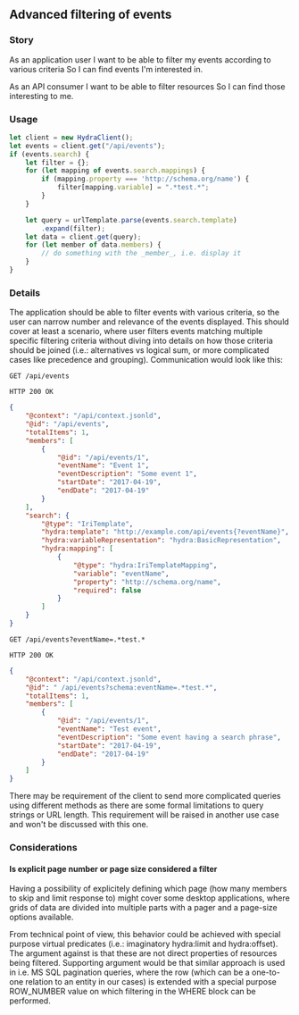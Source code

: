 ﻿## Advanced filtering of events

### Story
As an application user
I want to be able to filter my events according to various criteria
So I can find events I'm interested in.

As an API consumer
I want to be able to filter resources
So I can find those interesting to me.

### Usage
```javascript
let client = new HydraClient();
let events = client.get("/api/events");
if (events.search) {
    let filter = {};
    for (let mapping of events.search.mappings) {
        if (mapping.property === 'http://schema.org/name') {
            filter[mapping.variable] = ".*test.*";
        }
    }

    let query = urlTemplate.parse(events.search.template)
        .expand(filter);
    let data = client.get(query);
    for (let member of data.members) {
        // do something with the _member_, i.e. display it
    }
}
```

### Details
The application should be able to filter events with various criteria,
so the user can narrow number and relevance of the events displayed.
This should cover at least a scenario, where user filters events matching
multiple specific filtering criteria without diving into details
on how those criteria should be joined (i.e.: alternatives vs logical sum,
or more complicated cases like precedence and grouping).
Communication would look like this:

```http
GET /api/events
```

```http
HTTP 200 OK
```

```json
{
    "@context": "/api/context.jsonld",
    "@id": "/api/events",
    "totalItems": 1,
    "members": [
        {
            "@id": "/api/events/1",
            "eventName": "Event 1",
            "eventDescription": "Some event 1",
            "startDate": "2017-04-19",
            "endDate": "2017-04-19"
        }
    ],
    "search": {
        "@type": "IriTemplate",
        "hydra:template": "http://example.com/api/events{?eventName}",
        "hydra:variableRepresentation": "hydra:BasicRepresentation",
        "hydra:mapping": [
            {
                "@type": "hydra:IriTemplateMapping",
                "variable": "eventName",
                "property": "http://schema.org/name",
                "required": false
            }
        ]
    }
}
```

```http
GET /api/events?eventName=.*test.*
```

```http
HTTP 200 OK
```

```json
{
    "@context": "/api/context.jsonld",
    "@id": " /api/events?schema:eventName=.*test.*",
    "totalItems": 1,
    "members": [
        {
            "@id": "/api/events/1",
            "eventName": "Test event",
            "eventDescription": "Some event having a search phrase",
            "startDate": "2017-04-19",
            "endDate": "2017-04-19"
        }
    ]
}
```

There may be requirement of the client to send more complicated queries using different
methods as there are some formal limitations to query strings or URL length.
This requirement will be raised in another use case and won't be discussed with this one.

### Considerations

#### Is explicit page number or page size considered a filter
Having a possibility of explicitely defining which page
(how many members to skip and limit response to) might cover
some desktop applications, where grids of data are divided
into multiple parts with a pager and a page-size options available.

From technical point of view, this behavior could be achieved
with special purpose virtual predicates
(i.e.:  imaginatory hydra:limit and hydra:offset).
The argument against is that these are not direct properties
of resources being filtered.
Supporting argument would be that similar approach is used
in i.e. MS SQL pagination queries, where the row
(which can be a one-to-one relation to an entity in our cases)
is extended with a special purpose ROW_NUMBER value
on which filtering in the WHERE block can be performed.
